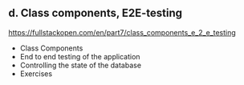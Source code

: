 ## d. Class components, E2E-testing
https://fullstackopen.com/en/part7/class_components_e_2_e_testing

- Class Components
- End to end testing of the application
- Controlling the state of the database
- Exercises
